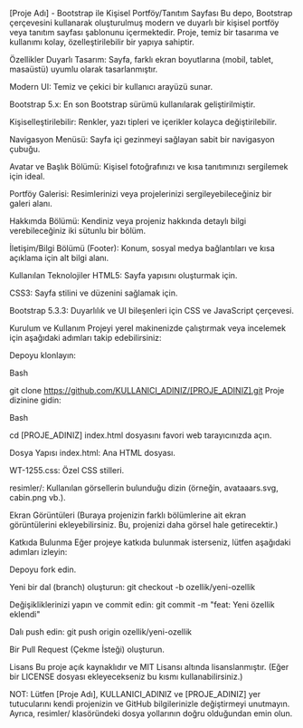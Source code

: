 [Proje Adı] - Bootstrap ile Kişisel Portföy/Tanıtım Sayfası
Bu depo, Bootstrap çerçevesini kullanarak oluşturulmuş modern ve duyarlı bir kişisel portföy veya tanıtım sayfası şablonunu içermektedir. Proje, temiz bir tasarıma ve kullanımı kolay, özelleştirilebilir bir yapıya sahiptir.

Özellikler
Duyarlı Tasarım: Sayfa, farklı ekran boyutlarına (mobil, tablet, masaüstü) uyumlu olarak tasarlanmıştır.

Modern UI: Temiz ve çekici bir kullanıcı arayüzü sunar.

Bootstrap 5.x: En son Bootstrap sürümü kullanılarak geliştirilmiştir.

Kişiselleştirilebilir: Renkler, yazı tipleri ve içerikler kolayca değiştirilebilir.

Navigasyon Menüsü: Sayfa içi gezinmeyi sağlayan sabit bir navigasyon çubuğu.

Avatar ve Başlık Bölümü: Kişisel fotoğrafınızı ve kısa tanıtımınızı sergilemek için ideal.

Portföy Galerisi: Resimlerinizi veya projelerinizi sergileyebileceğiniz bir galeri alanı.

Hakkımda Bölümü: Kendiniz veya projeniz hakkında detaylı bilgi verebileceğiniz iki sütunlu bir bölüm.

İletişim/Bilgi Bölümü (Footer): Konum, sosyal medya bağlantıları ve kısa açıklama için alt bilgi alanı.

Kullanılan Teknolojiler
HTML5: Sayfa yapısını oluşturmak için.

CSS3: Sayfa stilini ve düzenini sağlamak için.

Bootstrap 5.3.3: Duyarlılık ve UI bileşenleri için CSS ve JavaScript çerçevesi.

Kurulum ve Kullanım
Projeyi yerel makinenizde çalıştırmak veya incelemek için aşağıdaki adımları takip edebilirsiniz:

Depoyu klonlayın:

Bash

git clone https://github.com/KULLANICI_ADINIZ/[PROJE_ADINIZ].git
Proje dizinine gidin:

Bash

cd [PROJE_ADINIZ]
index.html dosyasını favori web tarayıcınızda açın.

Dosya Yapısı
index.html: Ana HTML dosyası.

WT-1255.css: Özel CSS stilleri.

resimler/: Kullanılan görsellerin bulunduğu dizin (örneğin, avataaars.svg, cabin.png vb.).

Ekran Görüntüleri
(Buraya projenizin farklı bölümlerine ait ekran görüntülerini ekleyebilirsiniz. Bu, projenizi daha görsel hale getirecektir.)

Katkıda Bulunma
Eğer projeye katkıda bulunmak isterseniz, lütfen aşağıdaki adımları izleyin:

Depoyu fork edin.

Yeni bir dal (branch) oluşturun: git checkout -b ozellik/yeni-ozellik

Değişikliklerinizi yapın ve commit edin: git commit -m "feat: Yeni özellik eklendi"

Dalı push edin: git push origin ozellik/yeni-ozellik

Bir Pull Request (Çekme İsteği) oluşturun.

Lisans
Bu proje açık kaynaklıdır ve MIT Lisansı altında lisanslanmıştır. (Eğer bir LICENSE dosyası ekleyecekseniz bu kısmı kullanabilirsiniz.)

NOT: Lütfen [Proje Adı], KULLANICI_ADINIZ ve [PROJE_ADINIZ] yer tutucularını kendi projenizin ve GitHub bilgilerinizle değiştirmeyi unutmayın. Ayrıca, resimler/ klasöründeki dosya yollarının doğru olduğundan emin olun.
